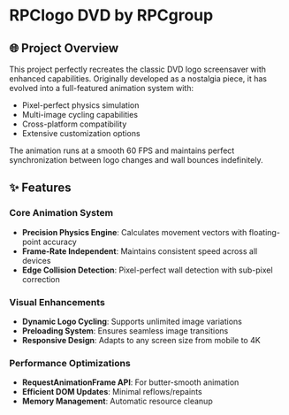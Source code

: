 # RPClogo DVD by RPCgroup

## 🌐 Project Overview

This project perfectly recreates the classic DVD logo screensaver with enhanced capabilities. Originally developed as a nostalgia piece, it has evolved into a full-featured animation system with:

- Pixel-perfect physics simulation
- Multi-image cycling capabilities
- Cross-platform compatibility
- Extensive customization options

The animation runs at a smooth 60 FPS and maintains perfect synchronization between logo changes and wall bounces indefinitely.

## ✨ Features

### Core Animation System
- **Precision Physics Engine**: Calculates movement vectors with floating-point accuracy
- **Frame-Rate Independent**: Maintains consistent speed across all devices
- **Edge Collision Detection**: Pixel-perfect wall detection with sub-pixel correction

### Visual Enhancements
- **Dynamic Logo Cycling**: Supports unlimited image variations
- **Preloading System**: Ensures seamless image transitions
- **Responsive Design**: Adapts to any screen size from mobile to 4K

### Performance Optimizations
- **RequestAnimationFrame API**: For butter-smooth animation
- **Efficient DOM Updates**: Minimal reflows/repaints
- **Memory Management**: Automatic resource cleanup
